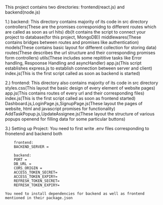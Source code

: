 This project contains two directories: frontend(react.js) and backend(node.js)

1.) backend: This directory contains majority of its code in src directory
controllers(These are the promises corresponidng to different routes which are called as soon as url hits)
db(It contains the script to connect your project to database(for this project, MongoDB))
middlewares(These contains bridges between routes and promises like authentication)
models(These contains basic layout for different collection for storing data)
routes(These describes the url structure and their corresponding promises form controllers)
utils(These includes some repititive tasks like Error handling, Respoonse Handling and asyncHandler)
app.js(This script establishes express.js to establish connection between server and client)
index.js(This is the first script called as soon as backend is started)

2.) frontend: This directory also contains majority of its code in src directory
styles.css(This layout the basic design of every element of website pages)
app.js(This contains routes of every url and their corresponding files)
index.js(This is the first script called as soon as frontend started)
Dashboard.js,LoginPage.js,SignupPage.js(These layout the pages of website, html and javascript promises for functionality)
AddTaskPopup.js,UpdateAssignee.js(These layout the structure of various popups openend for filling data for some particular buttons)

3.) Setting up Project:
You need to first write .env files corresponding to fronetend and backend both

        frontend:
        BACKEND_SERVER =

        backend:
        PORT =
        DB_URL =
        CORS_ORIGIN =
        ACCESS_TOKEN_SECRET=
        ACCESS_TOKEN_EXPIRY=
        REFRESH_TOKEN_SECRET=
        REFRESH_TOKEN_EXPIRY=

    You need to install dependencies for backend as well as frontend mentioned in their package.json
